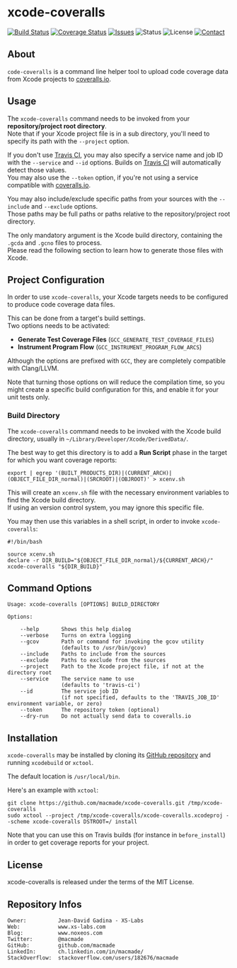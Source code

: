 xcode-coveralls
===============

[![Build Status](https://img.shields.io/travis/macmade/xcode-coveralls.svg?branch=master&style=flat)](https://travis-ci.org/macmade/xcode-coveralls)
[![Coverage Status](https://img.shields.io/coveralls/macmade/xcode-coveralls.svg?branch=master&style=flat)](https://coveralls.io/r/macmade/xcode-coveralls)
[![Issues](http://img.shields.io/github/issues/macmade/xcode-coveralls.svg?style=flat)](https://github.com/macmade/xcode-coveralls/issues)
![Status](https://img.shields.io/badge/status-active-brightgreen.svg?style=flat)
![License](https://img.shields.io/badge/license-mit-brightgreen.svg?style=flat)
[![Contact](https://img.shields.io/badge/contact-@macmade-blue.svg?style=flat)](https://twitter.com/macmade)

About
-----

`code-coveralls` is a command line helper tool to upload code coverage data from Xcode projects to [coveralls.io](https://coveralls.io).

Usage
-----

The `xcode-coveralls` command needs to be invoked from your **repository/project root directory**.  
Note that if your Xcode project file is in a sub directory, you'll need to specify its path with the `--project` option.

If you don't use [Travis CI](http://travis-ci.org), you may also specify a service name and job ID with the `--service` and `--id` options. 
Builds on [Travis CI](http://travis-ci.org) will automatically detect those values.   
You may also use the `--token` option, if you're not using a service compatible with [coveralls.io](https://coveralls.io).

You may also include/exclude specific paths from your sources with the `--include` and `--exclude` options.  
Those paths may be full paths or paths relative to the repository/project root directory.

The only mandatory argument is the Xcode build directory, containing the `.gcda` and `.gcno` files to process.  
Please read the following section to learn how to generate those files with Xcode.

Project Configuration
---------------------

In order to use `xcode-coveralls`, your Xcode targets needs to be configured to produce code coverage data files.

This can be done from a target's build settings.  
Two options needs to be activated:

 - **Generate Test Coverage Files** (`GCC_GENERATE_TEST_COVERAGE_FILES`)
 - **Instrument Program Flow** (`GCC_INSTRUMENT_PROGRAM_FLOW_ARCS`)

Although the options are prefixed with `GCC`, they are completely compatible with Clang/LLVM.

Note that turning those options on will reduce the compilation time, so you might create a specific build configuration for this, and enable it for your unit tests only.

### Build Directory

The `xcode-coveralls` command needs to be invoked with the Xcode build directory, usually in `~/Library/Developer/Xcode/DerivedData/`.

The best way to get this directory is to add a **Run Script** phase in the target for which you want coverage reports:

    export | egrep '(BUILT_PRODUCTS_DIR)|(CURRENT_ARCH)|(OBJECT_FILE_DIR_normal)|(SRCROOT)|(OBJROOT)' > xcenv.sh

This will create an `xcenv.sh` file with the necessary environment variables to find the Xcode build directory.  
If using an version control system, you may ignore this specific file.

You may then use this variables in a shell script, in order to invoke `xcode-coveralls`:

    #!/bin/bash
    
    source xcenv.sh
    declare -r DIR_BUILD="${OBJECT_FILE_DIR_normal}/${CURRENT_ARCH}/"
    xcode-coveralls "${DIR_BUILD}"

Command Options
---------------

    Usage: xcode-coveralls [OPTIONS] BUILD_DIRECTORY
    
    Options:
        
        --help       Shows this help dialog
        --verbose    Turns on extra logging
        --gcov       Path or command for invoking the gcov utility
                     (defaults to /usr/bin/gcov)
        --include    Paths to include from the sources
        --exclude    Paths to exclude from the sources
        --project    Path to the Xcode project file, if not at the directory root
        --service    The service name to use
                     (defaults to 'travis-ci')
        --id         The service job ID
                     (if not specified, defaults to the 'TRAVIS_JOB_ID' environment variable, or zero)
        --token      The repository token (optional)
        --dry-run    Do not actually send data to coveralls.io

Installation
------------

`xcode-coveralls` may be installed by cloning its [GitHub repository](https://github.com/macmade/xcode-coveralls) and running `xcodebuild` or `xctool`.

The default location is `/usr/local/bin`.

Here's an example with `xctool`:

    git clone https://github.com/macmade/xcode-coveralls.git /tmp/xcode-coveralls
    sudo xctool --project /tmp/xcode-coveralls/xcode-coveralls.xcodeproj --scheme xcode-coveralls DSTROOT=/ install
    
Note that you can use this on Travis builds (for instance in `before_install`) in order to get coverage reports for your project.

License
-------

xcode-coveralls is released under the terms of the MIT License.

Repository Infos
----------------

    Owner:			Jean-David Gadina - XS-Labs
    Web:			www.xs-labs.com
    Blog:			www.noxeos.com
    Twitter:		@macmade
    GitHub:			github.com/macmade
    LinkedIn:		ch.linkedin.com/in/macmade/
    StackOverflow:	stackoverflow.com/users/182676/macmade
